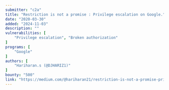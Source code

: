 ```yaml
---
submitter: "c2a"
title: "Restriction is not a promise : Privilege escalation on Google."
date: "2020-03-30"
added: "2024-11-03"
description: ""
vulnerabilities: [
    "Privilege escalation", "Broken authorization"
]
programs: [
    "Google"
]
authors: [
    "Hariharan.s (@DJHARIZ1)"
]
bounty: "500"
link: "https://medium.com/@hariharan21/restriction-is-not-a-promise-privilege-escalation-on-google-2a35104ded5a"
---
```




